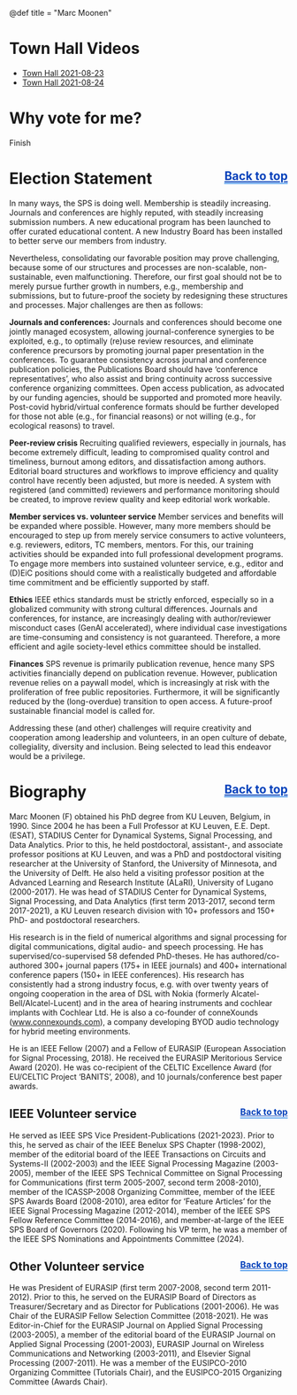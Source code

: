 @def title = "Marc Moonen"

# Town Hall Videos
* [Town Hall 2021-08-23](https://youtu.be/gSzDLNyp8mY)
* [Town Hall 2021-08-24](https://youtu.be/sfoXyfBMGuU)

# Why vote for me?

Finish
<!-- 1. History of creating highly successful and innovative initiatives:
    * 25 years of industry collaborations with HP, GE Healthcare, Lilly, etc. on high-impact products.
    * Started IEEE Trans. on Computational Imaging and CI Technical Committee
    * Started Signal Processing Society Special Interest Groups (SIGs) for growing new technical areas
2. History of nurturing diversity and working in teams to align efforts:
    * Created collaborative research group in Integrated Imaging that engages peoples’ strengths
    * Currently advising a diverse team of PhD students (7 female, 7 male)
3. Core leadership philosophy:
    * Improve access and affordability to better serve all members around the globe
    * Be agile and entrepreneurial to capture opportunities
    * Focus on quality in publications
    * Promote SP technology in Speech, Imaging, Sensing, Communications, Data Science, etc.
4. Organizational Thrusts:
    * Reduce member costs and barriers to entry
    * Increase society diversity including underrepresented minorities, women, geographical diversity
    * Promote open access publications
    * Create next generation conferences
    * Drive technology policy
5. Technology Thrusts:
    * Lead in emerging technologies
    * Promote technology initiatives in areas such as:
        * AI and machine learning for science, sensing, and signal processing
        * Autonomous and dynamic SP; graph-based SP; physics aware SP; open-source software -->

# Election Statement  <a id="election_statement" href="#top" style="font-size: .75em; float: right; color: #0642bb; text-align: center; border-bottom: 2px solid #5ea4ee;">Back to top</a>

In many ways, the SPS is doing well. Membership is steadily increasing. Journals and conferences are highly reputed, with steadily increasing submission numbers. A new educational program has been launched to offer curated educational content. A new Industry Board has been installed to better serve our members from industry. 
 
Nevertheless, consolidating our favorable position may prove challenging, because some of our structures and processes are non-scalable, non-sustainable, even malfunctioning. Therefore, our first goal should not be to merely pursue further growth in numbers, e.g., membership and submissions, but to future-proof the society by redesigning these structures and processes. Major challenges are then as follows:
 
**Journals and conferences:** 
Journals and conferences should become one jointly managed ecosystem, allowing journal-conference synergies to be exploited, e.g., to optimally (re)use review resources, and eliminate conference precursors by promoting journal paper presentation in the conferences. To guarantee consistency across journal and conference publication policies, the Publications Board should have ‘conference representatives’, who also assist and bring continuity across successive conference organizing committees. Open access publication, as advocated by our funding agencies, should be supported and promoted more heavily. Post-covid hybrid/virtual conference formats should be further developed for those not able (e.g., for financial reasons) or not willing (e.g., for ecological reasons) to travel. 
 
**Peer-review crisis**
Recruiting qualified reviewers, especially in journals, has become extremely difficult, leading to compromised quality control and timeliness, burnout among editors, and dissatisfaction among authors. Editorial board structures and workflows to improve efficiency and quality control have recently been adjusted, but more is needed. A system with registered (and committed) reviewers and performance monitoring should be created, to improve review quality and keep editorial work workable. 
 
**Member services vs. volunteer service**
Member services and benefits will be expanded where possible. However, many more members should be encouraged to step up from merely service consumers to active volunteers, e.g. reviewers, editors, TC members, mentors. For this, our training activities should be expanded into full professional development programs. To engage more members into sustained volunteer service, e.g., editor and (D)EiC positions should come with a realistically budgeted and affordable time commitment and be efficiently supported by staff.
 
**Ethics**
IEEE ethics standards must be strictly enforced, especially so in a globalized community with strong cultural differences. Journals and conferences, for instance, are increasingly dealing with author/reviewer misconduct cases (GenAI accelerated), where individual case investigations are time-consuming and consistency is not guaranteed. Therefore, a more efficient and agile society-level ethics committee should be installed. 
 
**Finances**
SPS revenue is primarily publication revenue, hence many SPS activities financially depend on publication revenue. However, publication revenue relies on a paywall model, which is increasingly at risk with the proliferation of free public repositories. Furthermore, it will be significantly reduced by the (long-overdue) transition to open access. A future-proof sustainable financial model is called for.
 
Addressing these (and other) challenges will require creativity and cooperation among leadership and volunteers, in an open culture of debate, collegiality, diversity and inclusion. Being selected to lead this endeavor would be a privilege.

<!-- ---------------------
**Growing Technical Opportunities** – Machine learning, algorithms, and software offer vast opportunities in areas ranging from speech to imaging and from practice to theory. We need to provide ever more accessible and affordable technical forums and services to our stakeholders in these rapidly developing areas.

**Transition to Open Access** – The Society must move rapidly toward OA publication models that are both affordable and sustainable. We will need to develop more OA publication venues while simultaneously developing new business models that leverage the community and third-party investment.

**Next Generation Conferences** – The pandemic created a unique opportunity to reimagine the concept of conferences. When done well with enhanced social interaction, hybrid and online conferences offer the potential to reduce costs and provide greater access for geographically and technically diverse communities to discuss important topics in depth. I would lead the society to create targeted satellite meetings, to exploit the synergy between conferences and journals, and to expand educational, tutorial, and open-source software development activities.

**Increasing Society Diversity** – For a successful future, our society must proactively build diversity by reaching out to under-represented communities and partnering with representative organizations to create a pipeline of future talent. We need to demonstrate and communicate that signal processing can be a fun and rewarding career path for young people around the world with all backgrounds and experiences!

**Technology Policy** – Signal processing technologies play an increasingly important role in the world at large.  The SP Society must engage with the resulting issues by helping to set priorities for technology investment both within and outside the society.  I would seek to engage with a wide range of government and non-government organizations to enhance the future of the signal processing community.

Based on this, I ask for your vote for President Elect of the IEEE Signal Processing Society! -->


# Biography <a id="biography" href="#top" style="font-size: .75em; float: right; color: #0642bb; text-align: center; border-bottom: 2px solid #5ea4ee;">Back to top</a>

Marc Moonen (F) obtained his PhD degree from KU Leuven, Belgium, in 1990. Since 2004 he has been a Full Professor at KU Leuven, E.E. Dept. (ESAT), STADIUS Center for Dynamical Systems, Signal Processing, and Data Analytics. Prior to this, he held postdoctoral, assistant-, and associate professor positions at KU Leuven, and was a PhD and postdoctoral visiting researcher at the University of Stanford, the University of Minnesota, and the University of Delft. He also held a visiting professor position at the Advanced Learning and Research Institute (ALaRI), University of Lugano (2000-2017).
He was head of STADIUS Center for Dynamical Systems, Signal Processing, and Data Analytics (first term 2013-2017, second term 2017-2021), a KU Leuven research division with 10+ professors and 150+ PhD- and postdoctoral researchers.

His research is in the field of numerical algorithms and signal processing for digital communications, digital audio- and speech processing. He has supervised/co-supervised 58 defended PhD-theses. He has authored/co-authored 300+ journal papers (175+ in IEEE journals) and 400+ international conference papers (150+ in IEEE conferences). His research has consistently had a strong industry focus, e.g. with over twenty years of ongoing cooperation in the area of DSL with Nokia (formerly Alcatel-Bell/Alcatel-Lucent) and in the area of hearing instruments and cochlear implants with Cochlear Ltd. He is also a co-founder of conneXounds (www.connexounds.com), a company developing BYOD audio technology for hybrid meeting environments.

He is an IEEE Fellow (2007) and a Fellow of EURASIP (European Association for Signal Processing, 2018). He received the EURASIP Meritorious Service Award (2020). He was co-recipient of the CELTIC Excellence Award (for EU/CELTIC Project ‘BANITS’, 2008), and 10 journals/conference best paper awards.


## IEEE Volunteer service <a id="organizational_thrusts" href="#top" style="font-size: .75em; float: right; color: #0642bb; text-align: center; border-bottom: 2px solid #5ea4ee;">Back to top</a>

He served as IEEE SPS Vice President-Publications (2021-2023). Prior to this, he served as chair of the IEEE Benelux SPS Chapter (1998-2002), member of the editorial board of the IEEE Transactions on Circuits and Systems-II (2002-2003) and the IEEE Signal Processing Magazine (2003-2005), member of the IEEE SPS Technical Committee on Signal Processing for Communications (first term 2005-2007, second term 2008-2010), member of the ICASSP-2008 Organizing Committee, member of the IEEE SPS Awards Board (2008-2010), area editor for ‘Feature Articles’ for the IEEE Signal Processing Magazine (2012-2014), member of the IEEE SPS Fellow Reference Committee (2014-2016), and member-at-large of the IEEE SPS Board of Governors (2020). Following his VP term, he was a member of the IEEE SPS Nominations and Appointments Committee (2024).

## Other Volunteer service <a id="organizational_thrusts" href="#top" style="font-size: .75em; float: right; color: #0642bb; text-align: center; border-bottom: 2px solid #5ea4ee;">Back to top</a>
He was President of EURASIP (first term 2007-2008, second term 2011-2012). Prior to this, he served on the EURASIP Board of Directors as Treasurer/Secretary and as Director for Publications (2001-2006). He was Chair of the EURASIP Fellow Selection Committee (2018-2021). He was Editor-in-Chief for the EURASIP Journal on Applied Signal Processing (2003-2005), a member of the editorial board of the EURASIP Journal on Applied Signal Processing (2001-2003), EURASIP Journal on Wireless Communications and Networking (2003-2011), and Elsevier Signal Processing (2007-2011). He was a member of the EUSIPCO-2010 Organizing Committee (Tutorials Chair), and the EUSIPCO-2015 Organizing Committee (Awards Chair).

<!-- # Organizational Themes <a id="organizational_thrusts" href="#top" style="font-size: .75em; float: right; color: #0642bb; text-align: center; border-bottom: 2px solid #5ea4ee;">Back to top</a>

1. Transition to OA publications
    * Build sustainable open access publication model
    * Recapture revenue stream
    * New interdisplinary journal/conference on **Machine Learning for Science and Signals**
2. Next Generation Conferences
    * Hybrid Conferences: On-site with online support, but remain agile
    * Solicit conference proposals for specific venues
    * Create synergy between conferences and journals
3. Diversity
    * Adopt a proactive approach with an outcome-oriented focus
    * Make SPS attractive to URM populations
    * Partner with organizations that have credibility and a track-record of success
    * Make SP a **different kind of fun**!!
4. Technology Policy
    * Define SP technology roadmap and influence technology policy
    * Meet with national leadership: NSF, AFRL, DOE, NIST, etc.
    * Create standing structure on Technology Policy to provide leadership


# Technical Themes <a id="technical_themes" href="#top" style="font-size: .75em; float: right; color: #0642bb; text-align: center; border-bottom: 2px solid #5ea4ee;">Back to top</a>

1. Adaptation Strategy:
    * Build on Special Interest Groups (SIGs)
    * Create more ongoing processes that roll in new technology areas
2. AI/Machine Learning Context:
    * Signal Processing Society should leverage government and industry initiatives
    * National Security Commission on Artificial Intelligence
    * \$250B U.S. Innovation and Competition Act
3. Interdisciplinary initiatives in Machine Learning for Science and Sensing:
    * Why is this a natural strength for SPS?
        * More emphasis on quantitation and reproducibility
        * Better interation of signal modeling and physics
    * What is the opportunity?
        * Current ML conferences present huge barriers to entry
        * Create venues that include physical and ML scientists
4. Emerging Areas:
    * Autonomy and dynamic signal processing
    * Graph based signal processing
    * Physics aware machine learning
    * Support and leverage Open-Source communities
 -->
